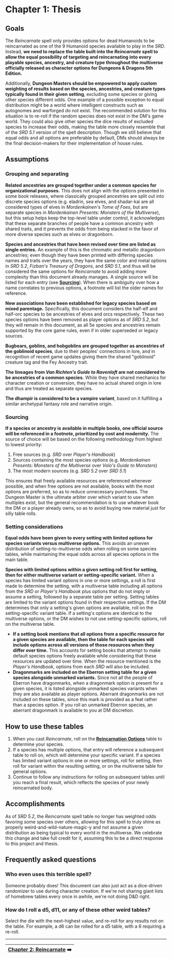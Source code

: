 # Chapter 1: Thesis

## Goals

The _Reincarnate_ spell only provides options for dead Humanoids to be reincarnated as one of the 9 Humanoid species available to play in the _SRD_. Instead, **we need to replace the table built into the _Reincarnate_ spell to allow the equal possibility of targeting and reincarnating into every playable species, ancestry, and creature type throughout the multiverse officially released as character options for Dungeons & Dragons 5th Edition.**

Additionally, **Dungeon Masters should be empowered to apply custom weighting of results based on the species, ancestries, and creature types typically found in their given setting**, excluding some species or giving other species different odds. One example of a possible exception to equal distribution might be a world where intelligent constructs such as autognomes and warforged do not exist. The recommended solution for this situation is to re-roll if the random species does not exist in the DM's game world. They could also give other species the dice results of excluded species to increase their odds, making the table more closely resemble that of the _SRD 5.1_ version of the spell description. Though we still believe that equal odds and all options are preferable by default, DMs should always be the final decision-makers for their implementation of house rules.

## Assumptions

### Grouping and separating

**Related ancestries are grouped together under a common species for organizational purposes.** This does not align with the options presented in some book releases, where classically grouped ancestries are split out into discrete species options (e.g. eladrin, sea elves, and shadar-kai are all considered types of elves in _Mordenkainen's Tome of Foes_, but are separate species in _Mordenkainen Presents: Monsters of the Multiverse_), but this setup helps keep the top-level table under control, it acknowledges that these separate branches of people have a common ancestry with shared traits, and it prevents the odds from being stacked in the favor of more diverse species such as elves or dragonborn.

**Species and ancestries that have been revised over time are listed as single entries.** An example of this is the chromatic and metallic dragonborn ancestries; even though they have been printed with differing species names and traits over the years, they have the same color and metal options in _SRD 5.2_, _Fizban's Treasury of Dragons_, and _SRD 5.1_, and thus will be considered the same options for _Reincarnate_ to avoid adding more complexity than this document already manages. A single source will be listed for each entry (see **[Sourcing](#sourcing)**). When there is ambiguity over how a name correlates to previous options, a footnote will list the older names for reference.

**New associations have been established for legacy species based on mixed parentage.** Specifically, this document considers the half-elf and half-orc species to be ancestries of elves and orcs respectively. These two species options have been removed as player options as of _SRD 5.2_, but they will remain in this document, as all 5e species and ancestries remain supported by the core game rules, even if in older superseded or legacy sources.

**Bugbears, goblins, and hobgoblins are grouped together as ancestries of the goblinoid species**, due to their peoples' connections in lore, and in recognition of recent game updates giving them the shared "goblinoid" creature tag and the Fey Ancestry trait.

**The lineages from _Van Richten's Guide to Ravenloft_ are not considered to be ancestries of a common species.** While they have shared mechanics for character creation or conversion, they have no actual shared origin in lore and thus are treated as separate species.

**The dhampir is considered to be a vampire variant**, based on it fulfilling a similar archetypal fantasy role and narrative origin.

### Sourcing

**If a species or ancestry is available in multiple books, one official source will be referenced in a footnote, prioritized by cost and modernity.** The source of choice will be based on the following methodology from highest to lowest priority:

1. Free sources (e.g. _SRD_ over _Player's Handbook_)
2. Sources containing the most species options (e.g. _Mordenkainen Presents: Monsters of the Multiverse_ over _Volo's Guide to Monsters_)
3. The most modern sources (e.g. _SRD 5.2_ over _SRD 5.1_)

This ensures that freely available resources are referenced whenever possible, and when free options are not available, books with the most options are preferred, so as to reduce unnecessary purchases. The Dungeon Master is the ultimate arbiter over which variant to use when multiples exist, but the general recommendation is to use whatever book the DM or a player already owns, so as to avoid buying new material just for silly table rolls.

### Setting considerations

**Equal odds have been given to every setting with limited options for species variants versus multiverse options.** This avoids an uneven distribution of setting-to-multiverse odds when rolling on some species tables, while maintaining the equal odds across all species options in the main table.

**Species with limited options within a given setting roll first for setting, then for either multiverse variant or setting-specific variant.** When a species has limited variant options in one or more settings, a roll is first made to determine the setting, with a multiverse table including all options from the _SRD_ or _Player's Handbook_ plus options that do not imply or assume a setting, followed by a separate table per setting. Setting tables are limited to the variant options found in their respective settings. If the DM determines that only a setting's given options are available, roll on the setting-specific variant table. If a setting's options are identical to the multiverse options, or the DM wishes to not use setting-specific options, roll on the multiverse table.

- **If a setting book mentions that all options from a specific resource for a given species are available, then the table for each species will include options across all versions of those resources when they differ over time.** This accounts for setting books that attempt to make default species options freely available while considering that these resources are updated over time. When the resource mentioned is the _Player's Handbook_, options from each _SRD_ will also be included.
- **Dragonmarks are included on the Eberron setting table for a given species alongside unmarked variants.** Since not all the people of Eberron have dragonmarks, when a dragonmark option is present for a given species, it is listed alongside unmarked species variants when they are also available as player options. Aberrant dragonmarks are not included on these tables, since this mark is provided as a feat rather than a species option. If you roll an unmarked Eberron species, an aberrant dragonmark is available to you at DM discretion.

## How to use these tables

1. When you cast _Reincarnate_, roll on the **[Reincarnation Options](ch-2-reincarnate.md#reincarnation-options)** table to determine your species.
2. If a species has multiple options, that entry will reference a subsequent table to roll on, which will determine your specific variant. If a species has limited variant options in one or more settings, roll for setting, then roll for variant within the resulting setting, or on the multiverse table for general options.
3. Continue to follow any instructions for rolling on subsequent tables until you reach a final result, which reflects the species of your newly reincarnated body.

## Accomplishments

As of _SRD 5.2_, the _Reincarnate_ spell table no longer has weighted odds favoring some species over others, allowing for this spell to truly shine as properly weird-and-wild-nature-magic-y and not assume a given distribution as being typical to every world in the multiverse. We celebrate this change and take full credit for it, assuming this to be a direct response to this project and thesis.

## Frequently asked questions

### Who even uses this terrible spell?

Someone probably does! This document can also just act as a dice-driven randomizer to use during character creation. If we're not sharing giant lists of homebrew tables every once in awhile, we're not doing D&D right.

### How do I roll a d5, d11, or any of these other weird tables?

Select the die with the next-highest value, and re-roll for any results not on the table. For example, a d6 can be rolled for a d5 table, with a 6 requiring a re-roll.

---

| [Chapter 2: Reincarnate](ch-2-reincarnate.md) ➡️ |
|-:|
